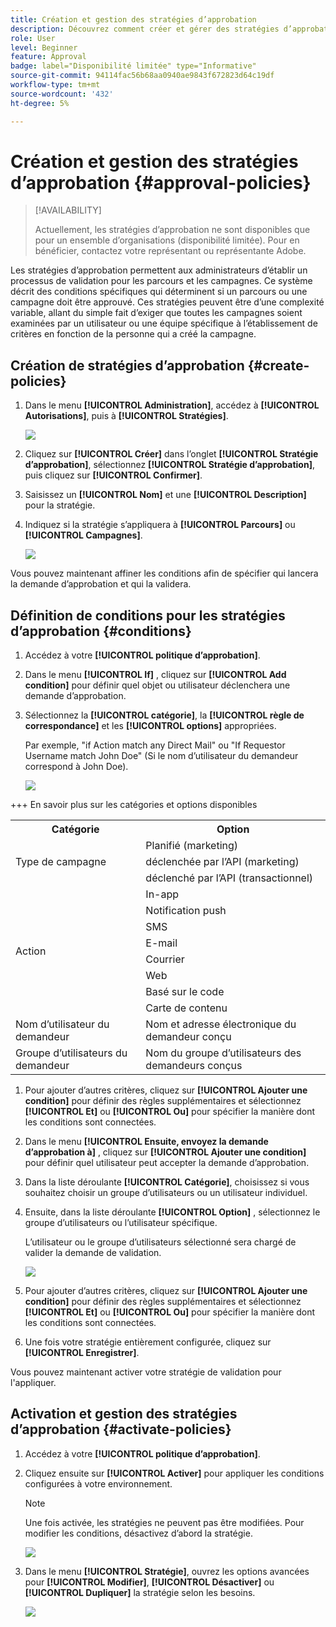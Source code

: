 ```yaml
---
title: Création et gestion des stratégies d’approbation
description: Découvrez comment créer et gérer des stratégies d’approbation.
role: User
level: Beginner
feature: Approval
badge: label="Disponibilité limitée" type="Informative"
source-git-commit: 94114fac56b68aa0940ae9843f672823d64c19df
workflow-type: tm+mt
source-wordcount: '432'
ht-degree: 5%

---
```



# Création et gestion des stratégies d’approbation {#approval-policies}

>[!AVAILABILITY]
>
> Actuellement, les stratégies d’approbation ne sont disponibles que pour un ensemble d’organisations (disponibilité limitée). Pour en bénéficier, contactez votre représentant ou représentante Adobe.

Les stratégies d’approbation permettent aux administrateurs d’établir un processus de validation pour les parcours et les campagnes. Ce système décrit des conditions spécifiques qui déterminent si un parcours ou une campagne doit être approuvé. Ces stratégies peuvent être d’une complexité variable, allant du simple fait d’exiger que toutes les campagnes soient examinées par un utilisateur ou une équipe spécifique à l’établissement de critères en fonction de la personne qui a créé la campagne.

## Création de stratégies d’approbation {#create-policies}

1. Dans le menu **[!UICONTROL Administration]**, accédez à **[!UICONTROL Autorisations]**, puis à **[!UICONTROL Stratégies]**.

   ![](assets/policy_create_1.png)

1. Cliquez sur **[!UICONTROL Créer]** dans l’onglet **[!UICONTROL Stratégie d’approbation]**, sélectionnez **[!UICONTROL Stratégie d’approbation]**, puis cliquez sur **[!UICONTROL Confirmer]**.

1. Saisissez un **[!UICONTROL Nom]** et une **[!UICONTROL Description]** pour la stratégie.

1. Indiquez si la stratégie s’appliquera à **[!UICONTROL Parcours]** ou **[!UICONTROL Campagnes]**.

   ![](assets/policy_create_2.png)

Vous pouvez maintenant affiner les conditions afin de spécifier qui lancera la demande d’approbation et qui la validera.

## Définition de conditions pour les stratégies d’approbation {#conditions}

1. Accédez à votre **[!UICONTROL politique d’approbation]**.

1. Dans le menu **[!UICONTROL If]** , cliquez sur **[!UICONTROL Add condition]** pour définir quel objet ou utilisateur déclenchera une demande d’approbation.

1. Sélectionnez la **[!UICONTROL catégorie]**, la **[!UICONTROL règle de correspondance]** et les **[!UICONTROL options]** appropriées.

   Par exemple, &quot;if Action match any Direct Mail&quot; ou &quot;If Requestor Username match John Doe&quot; (Si le nom d’utilisateur du demandeur correspond à John Doe).

   ![](assets/policy_condition_1.png)

+++ En savoir plus sur les catégories et options disponibles
   <table>
    <tr>
      <th>Catégorie</th>
      <th>Option</th>
    </tr>
    <tr>
      <td rowspan="3">Type de campagne</td>
      <td>Planifié (marketing)</td>
    </tr>
    <tr>
    <td>déclenchée par l’API (marketing)</td>
    </tr>
    <tr>
    <td>déclenché par l’API (transactionnel)</td>
    </tr>
    <tr>
    <td rowspan="8">Action</td>
    <td>In-app</td>
    </tr>
    <tr>
    <td>Notification push</td>
   </tr>
    <tr>
    <td>SMS</td>
    </tr>
    <tr>
    <td>E-mail</td>
    </tr>
    <tr>
    <td>Courrier</td>
    </tr>
    <tr>
    <td>Web</td>
    </tr>
    <tr>
    <td>Basé sur le code</td>
    </tr>
    <tr>
    <td>Carte de contenu</td>
    </tr>
    <tr>
    <td>Nom d’utilisateur du demandeur</td>
    <td>Nom et adresse électronique du demandeur conçu</td>
    </tr>
    <tr>
    <td>Groupe d’utilisateurs du demandeur</td>
    <td>Nom du groupe d’utilisateurs des demandeurs conçus</td>
    </tr>
    </table>


1. Pour ajouter d’autres critères, cliquez sur **[!UICONTROL Ajouter une condition]** pour définir des règles supplémentaires et sélectionnez **[!UICONTROL Et]** ou **[!UICONTROL Ou]** pour spécifier la manière dont les conditions sont connectées.

1. Dans le menu **[!UICONTROL Ensuite, envoyez la demande d’approbation à]** , cliquez sur **[!UICONTROL Ajouter une condition]** pour définir quel utilisateur peut accepter la demande d’approbation.

1. Dans la liste déroulante **[!UICONTROL Catégorie]**, choisissez si vous souhaitez choisir un groupe d’utilisateurs ou un utilisateur individuel.

1. Ensuite, dans la liste déroulante **[!UICONTROL Option]** , sélectionnez le groupe d’utilisateurs ou l’utilisateur spécifique.

   L’utilisateur ou le groupe d’utilisateurs sélectionné sera chargé de valider la demande de validation.

   ![](assets/policy_condition_2.png)

1. Pour ajouter d’autres critères, cliquez sur **[!UICONTROL Ajouter une condition]** pour définir des règles supplémentaires et sélectionnez **[!UICONTROL Et]** ou **[!UICONTROL Ou]** pour spécifier la manière dont les conditions sont connectées.

1. Une fois votre stratégie entièrement configurée, cliquez sur **[!UICONTROL Enregistrer]**.

Vous pouvez maintenant activer votre stratégie de validation pour l&#39;appliquer.

## Activation et gestion des stratégies d’approbation {#activate-policies}

1. Accédez à votre **[!UICONTROL politique d’approbation]**.

1. Cliquez ensuite sur **[!UICONTROL Activer]** pour appliquer les conditions configurées à votre environnement.

   >[!NOTE]
   >
   >Une fois activée, les stratégies ne peuvent pas être modifiées. Pour modifier les conditions, désactivez d’abord la stratégie.

   ![](assets/policy_activate_1.png)

1. Dans le menu **[!UICONTROL Stratégie]**, ouvrez les options avancées pour **[!UICONTROL Modifier]**, **[!UICONTROL Désactiver]** ou **[!UICONTROL Dupliquer]** la stratégie selon les besoins.

   ![](assets/policy_activate_2.png)

